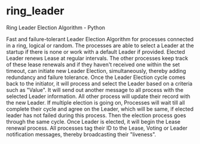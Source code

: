 # ring_leader
Ring Leader Election Algorithm - Python

Fast and failure-tolerant Leader Election Algorithm for processes connected in a ring, logical or random.
The processes are able to select a Leader at the startup if there is none or work with a default Leader if provided.
Elected Leader renews Lease at regular intervals.  The other processes keep track of these lease renewals and if they haven't received one within the set timeout, can initiate new Leader Election, simultaneously, thereby adding redundancy and failure tolerance.
Once the Leader Election cycle comes back to the initiator, it will process and select the Leader based on a criteria such as "Value".  It will send out another message to all process with the selected Leader information.  All other process will update their record with the new Leader.  If multiple election is going on, Processes will wait till all complete their cycle and agree on the Leader, which will be same, if elected leader has not failed during this process.  Then the election process goes through the same cycle.
Once Leader is elected, it will begin the Lease renewal process.
All processes tag their ID to the Lease, Voting or Leader notification messages, thereby broadcasting their "liveness".

